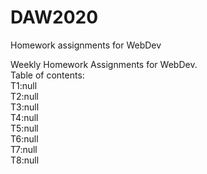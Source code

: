 # DAW2020
Homework assignments for WebDev

Weekly Homework Assignments for WebDev.</br>
Table of contents: </br>
T1:null </br>
T2:null</br>
T3:null</br>
T4:null</br>
T5:null</br>
T6:null</br>
T7:null</br>
T8:null</br>
